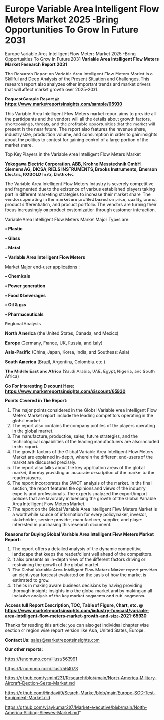 # Europe Variable Area Intelligent Flow Meters Market 2025 -Bring Opportunities To Grow In Future 2031
Europe Variable Area Intelligent Flow Meters Market 2025 -Bring Opportunities To Grow In Future 2031
<strong>Variable Area Intelligent Flow Meters Market Research Report 2031</strong>

The Research Report on Variable Area Intelligent Flow Meters Market is a Skillful and Deep Analysis of the Present Situation and Challenges. This research report also analyzes other important trends and market drivers that will affect market growth over 2025-2031.

<strong>Request Sample Report @ <a href=https://www.marketreportsinsights.com/sample/65930>https://www.marketreportsinsights.com/sample/65930</a></strong>

This Variable Area Intelligent Flow Meters market report aims to provide all the participants and the vendors will all the details about growth factors, shortcomings, threats, and the profitable opportunities that the market will present in the near future. The report also features the revenue share, industry size, production volume, and consumption in order to gain insights about the politics to contest for gaining control of a large portion of the market share.

Top Key Players in the Variable Area Intelligent Flow Meters Market:

<strong>Yokogawa Electric Corporation, ABB, Krohne Messtechnik GmbH, Siemens AG, DICSA, RIELS INSTRUMENTS, Brooks Instruments, Emerson Electric, KOBOLD Instr, Elettrotec</strong>

The Variable Area Intelligent Flow Meters Industry is severely competitive and fragmented due to the existence of various established players taking part in different marketing strategies to increase their market share. The vendors operating in the market are profiled based on price, quality, brand, product differentiation, and product portfolio. The vendors are turning their focus increasingly on product customization through customer interaction.

Variable Area Intelligent Flow Meters Market Major Types are:

<strong>• Plastic

• Glass

• Metal

• Variable Area Intelligent Flow Meters</strong>

Market Major end-user applications :

<strong>• Chemicals

• Power generation

• Food & beverages

• Oil & gas

• Pharmaceuticals</strong>

Regional Analysis

</u><strong><b>North America</b></strong> (the United States, Canada, and Mexico)

<strong><b>Europe </b></strong>(Germany, France, UK, Russia, and Italy)

<strong><b>Asia-Pacific</b></strong> (China, Japan, Korea, India, and Southeast Asia)

<strong><b>South America</b></strong> (Brazil, Argentina, Colombia, etc.)

<strong><b>The Middle East and Africa</b></strong> (Saudi Arabia, UAE, Egypt, Nigeria, and South Africa)

<strong>Go For Interesting Discount Here: <a href=https://www.marketreportsinsights.com/discount/65930>https://www.marketreportsinsights.com/discount/65930</a></strong>

<strong>Points Covered in The Report:</strong>
<ol>
  <li>The major points considered in the Global Variable Area Intelligent Flow Meters Market report include the leading competitors operating in the global market.</li>
  <li>The report also contains the company profiles of the players operating in the global market.</li>
  <li>The manufacture, production, sales, future strategies, and the technological capabilities of the leading manufacturers are also included in the report.</li>
  <li>The growth factors of the Global Variable Area Intelligent Flow Meters Market are explained in-depth, wherein the different end-users of the market are discussed precisely.</li>
  <li>The report also talks about the key application areas of the global market, thereby providing an accurate description of the market to the readers/users.</li>
  <li>The report incorporates the SWOT analysis of the market. In the final section, the report features the opinions and views of the industry experts and professionals. The experts analyzed the export/import policies that are favorably influencing the growth of the Global Variable Area Intelligent Flow Meters Market.</li>
  <li>The report on the Global Variable Area Intelligent Flow Meters Market is a worthwhile source of information for every policymaker, investor, stakeholder, service provider, manufacturer, supplier, and player interested in purchasing this research document.</li>
</ol>
<strong>Reasons for Buying Global Variable Area Intelligent Flow Meters Market Report:</strong>

<ol>
  <li>The report offers a detailed analysis of the dynamic competitive landscape that keeps the reader/client well ahead of the competitors.</li>
  <li>It also presents an in-depth view of the different factors driving or restraining the growth of the global market.</li>
  <li>The Global Variable Area Intelligent Flow Meters Market report provides an eight-year forecast evaluated on the basis of how the market is estimated to grow.</li>
  <li>It helps in making aware business decisions by having providing thorough insights insights into the global market and by making an all-inclusive analysis of the key market segments and sub-segments.</li>
</ol>
<strong>Access full Report Description, TOC, Table of Figure, Chart, etc. @ <a href=https://www.marketreportsinsights.com/industry-forecast/variable-area-intelligent-flow-meters-market-growth-and-size-2021-65930>https://www.marketreportsinsights.com/industry-forecast/variable-area-intelligent-flow-meters-market-growth-and-size-2021-65930</a></strong>


Thanks for reading this article; you can also get individual chapter wise section or region wise report version like Asia, United States, Europe.

<strong>Contact Us:</strong>
sales@marketreportsinsights.com

<strong>Our other reports:</strong>

<a href=https://tanomuno.com/illust/563991>https://tanomuno.com/illust/563991</a>

<a href=https://tanomuno.com/illust/564073>https://tanomuno.com/illust/564073</a>

<a href=https://github.com/yamini231/Research/blob/main/North-America-Military-Aircraft-Ejection-Seats-Market.md>https://github.com/yamini231/Research/blob/main/North-America-Military-Aircraft-Ejection-Seats-Market.md</a>

<a href=https://github.com/Hindavii9/Search-Market/blob/main/Europe-SOC-Test-Equipment-Market.md>https://github.com/Hindavii9/Search-Market/blob/main/Europe-SOC-Test-Equipment-Market.md</a>

<a href=https://github.com/vijaykumar207/Market-executive/blob/main/North-America-Sliding-Sleeves-Market.md>https://github.com/vijaykumar207/Market-executive/blob/main/North-America-Sliding-Sleeves-Market.md</a>"
